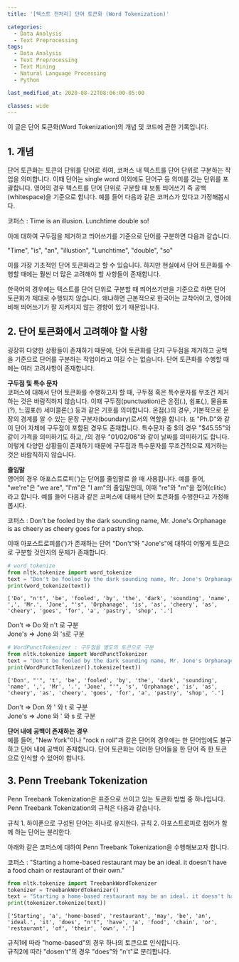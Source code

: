 ```yaml
---
title: '[텍스트 전처리] 단어 토큰화 (Word Tokenization)'

categories:
  - Data Analysis
  - Text Preprocessing
tags:
  - Data Analysis
  - Text Preprocessing
  - Text Mining
  - Natural Language Processing
  - Python

last_modified_at: 2020-08-22T08:06:00-05:00

classes: wide
---
```


이 글은 단어 토큰화(Word Tokenization)의 개념 및 코드에 관한 기록입니다.

## 1. 개념

단어 토큰화는 토큰의 단위를 단어로 하여, 코퍼스 내 텍스트를 단어 단위로 구분하는 작업을 의미합니다. 이때 단어는 single word 이외에도 단어구 등 의미를 갖는 단위를 포괄합니다. 영어의 경우 텍스트를 단어 단위로 구분할 때 보통 띄어쓰기 즉 공백(whitespace)을 기준으로 합니다. 예를 들어 다음과 같은 코퍼스가 있다고 가정해봅시다.

코퍼스 : Time is an illusion. Lunchtime double so!

이에 대하여 구두점을 제거하고 띄어쓰기를 기준으로 단어를 구분하면 다음과 같습니다.

"Time", "is", "an", "illustion", "Lunchtime", "double", "so"

이를 가장 기초적인 단어 토큰화라고 할 수 있습니다. 하지만 현실에서 단어 토큰화를 수행할 때에는 훨씬 더 많은 고려해야 할 사항들이 존재합니다.

한국어의 경우에는 텍스트를 단어 단위로 구분할 때 띄어쓰기만을 기준으로 하면 단어 토큰화가 제대로 수행되지 않습니다. 왜냐하면 근본적으로 한국어는 교착어이고, 영어에 비해 띄어쓰기가 잘 지켜지지 않는 경향이 있기 때문입니다.

## 2. 단어 토큰화에서 고려해야 할 사항

굉장히 다양한 상황들이 존재하기 때문에, 단어 토큰화를 단지 구두점을 제거하고 공백을 기준으로 단어를 구분하는 작업이라고 여길 수는 없습니다. 단어 토큰화를 수행할 때에는 여러 고려사항이 존재합니다.

**구두점 및 특수 문자**  
코퍼스에 대해서 단어 토큰화를 수행하고자 할 때, 구두점 혹은 특수문자를 무조건 제거하는 것은 바람직하지 않습니다. 이때 구두점(punctuation)은 온점(.), 쉼표(,), 물음표(?), 느낌표(!) 세미콜론(;) 등과 같은 기호를 의미합니다. 온점(.)의 경우, 기본적으로 문장의 경계를 알 수 있는 문장 구분자(boundary)로서의 역할을 합니다. 또 "Ph.D"와 같이 단어 자체에 구두점이 포함된 경우도 존재합니다. 특수문자 중 $의 경우 "$45.55"와 같이 가격을 의미하기도 하고, /의 경우 "01/02/06"와 같이 날짜를 의미하기도 합니다. 이렇게 다양한 상황들이 존재하기 때문에 구두점과 특수문자를 무조건적으로 제거하는 것은 바람직하지 않습니다.

**줄임말**  
영어의 경우 아포스트로피(')는 단어를 줄임말로 쓸 때 사용됩니다. 예를 들어, "we're"은 "we are", "I'm"은 "I am"의 줄임말인데, 이때 "re"와 "m"을 접어(clitic)라고 합니다. 예를 들어 다음과 같은 코퍼스에 대해서 단어 토큰화를 수행한다고 가정해봅시다.

코퍼스 : Don't be fooled by the dark sounding name, Mr. Jone's Orphanage is as cheery as cheery goes for a pastry shop.

이때 아포스트로피를(')가 존재하는 단어 "Don't"와 "Jone's"에 대하여 어떻게 토큰으로 구분할 것인지의 문제가 존재합니다.

```python
# word_tokenize
from nltk.tokenize import word_tokenize
text = "Don't be fooled by the dark sounding name, Mr. Jone's Orphanage is as cheery as cheery goes for a pastry shop."
print(word_tokenize(text))
```

    ['Do', "n't", 'be', 'fooled', 'by', 'the', 'dark', 'sounding', 'name', ',', 'Mr.', 'Jone', "'s", 'Orphanage', 'is', 'as', 'cheery', 'as', 'cheery', 'goes', 'for', 'a', 'pastry', 'shop', '.']


Don't => Do 와 n't 로 구분  
Jone's => Jone 와 's로 구분 

```python
# WordPunctTokenizer : 구두점을 별도의 토큰으로 구분
from nltk.tokenize import WordPunctTokenizer
text = "Don't be fooled by the dark sounding name, Mr. Jone's Orphanage is as cheery as cheery goes for a pastry shop."
print(WordPunctTokenizer().tokenize(text))
```

    ['Don', "'", 't', 'be', 'fooled', 'by', 'the', 'dark', 'sounding', 'name', ',', 'Mr', '.', 'Jone', "'", 's', 'Orphanage', 'is', 'as', 'cheery', 'as', 'cheery', 'goes', 'for', 'a', 'pastry', 'shop', '.']


Don't => Don 와 ' 와 t 로 구분  
Jone's => Jone 와 ' 와 s 로 구분

**단어 내에 공백이 존재하는 경우**  
예를 들어, "New York"이나 "rock n roll"과 같은 단어의 경우에는 한 단어임에도 불구하고 단어 내에 공백이 존재합니다. 단어 토큰화는 이러한 단어들을 한 단어 즉 한 토큰으로 인식할 수 있어야 합니다.

## 3. Penn Treebank Tokenization

Penn Treebank Tokenization은 표준으로 쓰이고 있는 토큰화 방법 중 하나입니다. Penn Treebank Tokenization의 규칙은 다음과 같습니다.

규칙 1. 하이푼으로 구성된 단어는 하나로 유지한다.
규칙 2. 아포스트로피로 접어가 함께 하는 단어는 분리한다.

아래와 같은 코퍼스에 대하여 Penn Treebank Tokenization을 수행해보고자 합니다.

코퍼스 : "Starting a home-based restaurant may be an ideal. it doesn't have a food chain or restaurant of their own."

```python
from nltk.tokenize import TreebankWordTokenizer
tokenizer = TreebankWordTokenizer()
text = "Starting a home-based restaurant may be an ideal. it doesn't have a food chain or restaurant of their own."
print(tokenizer.tokenize(text))
```

    ['Starting', 'a', 'home-based', 'restaurant', 'may', 'be', 'an', 'ideal.', 'it', 'does', "n't", 'have', 'a', 'food', 'chain', 'or', 'restaurant', 'of', 'their', 'own', '.']

규칙1에 따라 "home-based"의 경우 하나의 토큰으로 인식합니다.  
규칙2에 따라 "dosen't"의 경우 "does"와 "n't"로 분리합니다.

